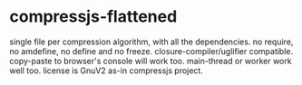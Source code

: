 # compressjs-flattened
single file per compression algorithm, with all the dependencies. no require, no amdefine, no define and no freeze. closure-compiler/uglifier compatible. copy-paste to browser's console will work too. main-thread or worker work well too. license is GnuV2 as-in compressjs project.
